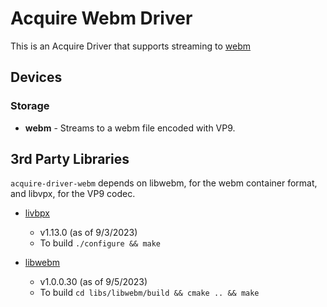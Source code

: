 # Acquire Webm Driver

This is an Acquire Driver that supports streaming to [webm](https://www.webmproject.org/about/)



## Devices

### Storage

- **webm** - Streams to a webm file encoded with VP9.



## 3rd Party Libraries

`acquire-driver-webm` depends on libwebm, for the webm container format, and libvpx, for the VP9 codec.

- [livbpx](https://chromium.googlesource.com/webm/libvpx)
  - v1.13.0 (as of 9/3/2023)
  - To build `./configure && make`

- [libwebm](https://chromium.googlesource.com/webm/libwebm)
  - v1.0.0.30 (as of 9/5/2023)
  - To build `cd libs/libwebm/build && cmake .. && make`
